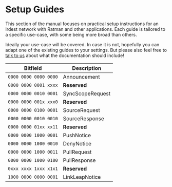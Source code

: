 # Setup Guides

This section of the manual focuses on practical setup instructions for
an Irdest network with Ratman and other applications.  Each guide is
tailored to a specific use-case, with some being more broad than
others.

Ideally your use-case will be covered.  In case it is not, hopefully
you can adapt one of the existing guides to your settings.  But please
also feel free to [talk to us](https://irde.st/community/) about what
the documentation should include!

| Bitfield              | Description      |
|-----------------------|------------------|
| `0000 0000 0000 0000` | Announcement     |
| `0000 0000 0001 xxxx` | **Reserved**     |
| `0000 0000 0010 0001` | SyncScopeRequest |
| `0000 0000 001x xxx0` | **Reserved**     |
| `0000 0000 0100 0001` | SourceRequest    |
| `0000 0000 0010 0010` | SourceResponse   |
| `0000 0000 01xx xx11` | **Reserved**     |
| `0000 0000 1000 0001` | PushNotice       |
| `0000 0000 1000 0010` | DenyNotice       |
| `0000 0000 1000 0011` | PullRequest      |
| `0000 0000 1000 0100` | PullResponse     |
| `0xxx xxxx 1xxx x1x1` | **Reserved**     |
| `1000 0000 0000 0001` | LinkLeapNotice   |
    
